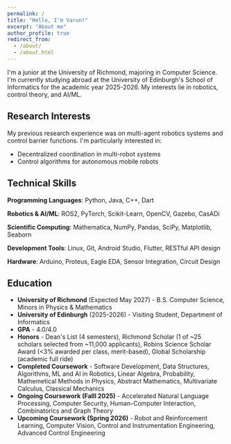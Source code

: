 ```yaml
---
permalink: /
title: "Hello, I'm Varun!"
excerpt: "About me"
author_profile: true
redirect_from:
  - /about/
  - /about.html
---
```


I'm a junior at the University of Richmond, majoring in Computer Science. I'm currently studying abroad at the University of Edinburgh's School of Informatics for the academic year 2025-2026. My interests lie in robotics, control theory, and AI/ML.

## Research Interests

My previous research experience was on multi-agent robotics systems and control barrier functions. I'm particularly interested in:

- Decentralized coordination in multi-robot systems
- Control algorithms for autonomous mobile robots

## Technical Skills

**Programming Languages**: Python, Java, C++, Dart

**Robotics & AI/ML**: ROS2, PyTorch, Scikit-Learn, OpenCV, Gazebo, CasADi

**Scientific Computing**: Mathematica, NumPy, Pandas, SciPy, Matplotlib, Seaborn

**Development Tools**: Linux, Git, Android Studio, Flutter, RESTful API design

**Hardware**: Arduino, Proteus, Eagle EDA, Sensor Integration, Circuit Design

## Education

- **University of Richmond** (Expected May 2027) - B.S. Computer Science, Minors in Physics & Mathematics
- **University of Edinburgh** (2025-2026) - Visiting Student, Department of Informatics
- **GPA** - 4.0/4.0
- **Honors** - Dean's List (4 semesters), Richmond Scholar (1 of ~25 scholars selected from ~11,000 applicants), Robins Science Scholar Award (<3% awarded per class, merit-based), Global Scholarship (academic full ride)
- **Completed Coursework** - Software Development, Data Structures, Algorithms, ML and AI in Robotics, Linear Algebra, Probability, Mathemetical Methods in Physics, Abstract Mathematics, Multivariate Calculus, Classical Mechanics
- **Ongoing Coursework (Falll 2025)** - Accelerated Natural Language Processing, Computer Security, Human-Computer Interaction, Combinatorics and Graph Theory
- **Upcoming Coursework (Spring 2026)** - Robot and Reinforcement Learning, Computer Vision, Control and Instrumentation Engineering, Advanced Control Engineering
